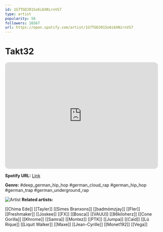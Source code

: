 ```yaml
---
id: 1G7TGDJ01So6i6XNirnVS7
type: artist
popularity: 58
followers: 16567
url: https://open.spotify.com/artist/1G7TGDJ01So6i6XNirnVS7
---
```

# Takt32

<iframe style="border-radius:12px" src="https://open.spotify.com/embed/artist/1G7TGDJ01So6i6XNirnVS7" width="100%" height="352" frameBorder="0" allowfullscreen="" allow="autoplay; clipboard-write; encrypted-media; fullscreen; picture-in-picture" loading="lazy"></iframe>

**Spotify URL:** [Link](https://open.spotify.com/artist/1G7TGDJ01So6i6XNirnVS7)

**Genre:**  #deep_german_hip_hop #german_cloud_rap #german_hip_hop #german_trap #german_underground_rap

![Artist](https://i.scdn.co/image/ab6761610000e5eb3d6117033eebe3c5c6ec2f83)
**Related artists:**

[[Chima Ede]]
[[Tayler]]
[[Simes Branxons]]
[[badmómzjay]]
[[Fler]]
[[Freshmaker]]
[[Joskee]]
[[FX]]
[[Bosca]]
[[VAUU]]
[[86kiloherz]]
[[Cone Gorilla]]
[[Khrome]]
[[Samra]]
[[Montez]]
[[PTK]]
[[Jumpa]]
[[Caïd]]
[[Lü Rique]]
[[Liquit Walker]]
[[Maxe]]
[[Jean-Cyrille]]
[[Monet192]]
[[Vega]]
